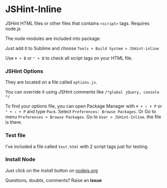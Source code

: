 JSHint-Inline
=============

JSHint HTML files or other files that contains `<script>` tags. Requires node.js

The node modules are included into package. 

Just add it to Sublime and choose `Tools > Build System > JSHint-inline`

Use `⌘ + B` or `⌃ + B` to check all script tags on your HTML file.

### JSHint Options ###
They are located on a file called `options.js`. 

You can override it using JSHint comments like `/*global jQuery, console */`

To find your options file, you can open Package Manager with `⌘ + ⇧ + P` or `⌃ + ⇧ + P` and type `Pack`. Select `Preferences: Browse Packages`. Or Go to menu `Preferences > Browse Packages`. Go to `User > JSHint-Inline`. the file is there.

### Test file ###
I've included a file called `test.html` with 2 script tags just for testing.

### Install Node ###
Just click on the _install_ button on [nodejs.org](http://nodejs.org/)

Questions, doubts, comments? Raise an __issue__
